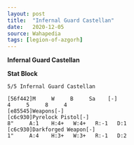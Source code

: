 ```yaml
---
layout: post
title:  "Infernal Guard Castellan"
date:   2020-12-05
source: Wahapedia
tags: [legion-of-azgorh]
---
```


**Infernal Guard Castellan**

**Stat Block**
```
5/5 Infernal Guard Castellan
```

```
[56f442]M     W     B     Sa    [-]
4     5     8     4     
[e85545]Weapons[-]
[c6c930]Pyrelock Pistol[-]
8"     A:1    H:4+   W:4+   R:-1   D:1   
[c6c930]Darkforged Weapon[-]
1"     A:4    H:3+   W:3+   R:-1   D:2   
```


